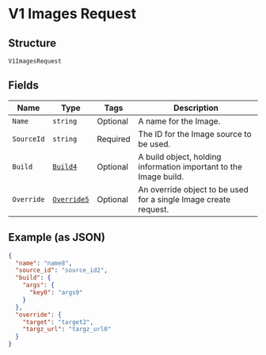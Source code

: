 
# V1 Images Request

## Structure

`V1ImagesRequest`

## Fields

| Name | Type | Tags | Description |
|  --- | --- | --- | --- |
| `Name` | `string` | Optional | A name for the Image. |
| `SourceId` | `string` | Required | The ID for the Image source to be used. |
| `Build` | [`Build4`](../../doc/models/build-4.md) | Optional | A build object, holding information important to the Image build. |
| `Override` | [`Override5`](../../doc/models/override-5.md) | Optional | An override object to be used for a single Image create request. |

## Example (as JSON)

```json
{
  "name": "name8",
  "source_id": "source_id2",
  "build": {
    "args": {
      "key0": "args9"
    }
  },
  "override": {
    "target": "target2",
    "targz_url": "targz_url0"
  }
}
```

